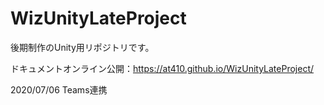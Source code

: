 # WizUnityLateProject
後期制作のUnity用リポジトリです。

ドキュメントオンライン公開：https://at410.github.io/WizUnityLateProject/

2020/07/06 Teams連携
